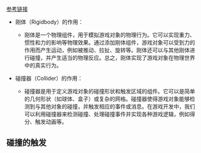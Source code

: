 [参考链接](https://www.cnblogs.com/szyx/p/14892748.html)


- 刚体（Rigidbody）的作用：
    - 刚体是一个物理组件，用于模拟游戏对象的物理行为。它可以实现重力、惯性和力的影响等物理效果。通过添加刚体组件，游戏对象可以受到力的作用而产生运动，例如被推动、拉扯、旋转等。刚体还可以与其他刚体进行碰撞，并产生适当的物理反应。总之，刚体实现了游戏对象在物理世界中的真实行为。

- 碰撞器（Collider）的作用：
    - 碰撞器是用于定义游戏对象的碰撞形状和触发区域的组件。它可以是简单的几何形状（如球体、盒子）或复杂的网格。碰撞器使得游戏对象能够检测到与其他对象的碰撞，并触发相应的事件或消息。在游戏开发中，我们可以利用碰撞器来检测碰撞、处理碰撞事件并实现各种游戏逻辑，例如得分、触发动画等。



## 碰撞的触发
